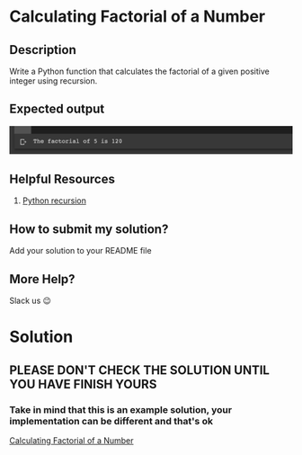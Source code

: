 # Calculating Factorial of a Number

## Description

Write a Python function that calculates the factorial of a given positive integer using recursion.

## Expected output
![expected output](../../../assets/ch_12_expected.png)

## Helpful Resources

1. [Python recursion](https://www.w3schools.com/python/gloss_python_function_recursion.asp)

## How to submit my solution?

Add your solution to your README file

## More Help?

Slack us 😉

# Solution

## PLEASE DON'T CHECK THE SOLUTION UNTIL YOU HAVE FINISH YOURS

### Take in mind that this is an example solution, your implementation can be different and that's ok

[Calculating Factorial of a Number](../sol)
